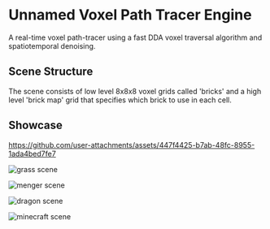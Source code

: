 # Unnamed Voxel Path Tracer Engine
A real-time voxel path-tracer using a fast DDA voxel traversal algorithm and spatiotemporal denoising.

## Scene Structure
The scene consists of low level 8x8x8 voxel grids called 'bricks' and a high level 'brick map' grid that specifies which brick to use in each cell.

## Showcase
https://github.com/user-attachments/assets/447f4425-b7ab-48fc-8955-1ada4bed7fe7

![grass scene](https://github.com/user-attachments/assets/d656c4a0-edc9-4089-9ce9-8ffa35dae562)

![menger scene](https://github.com/user-attachments/assets/889fea43-7c81-4baa-8add-24070df83815)

![dragon scene](https://github.com/user-attachments/assets/7f4560c7-46e1-4565-a067-32feb8f5636e)

![minecraft scene](https://github.com/user-attachments/assets/21322e64-10d2-44a4-97d5-fee59943cb3d)
